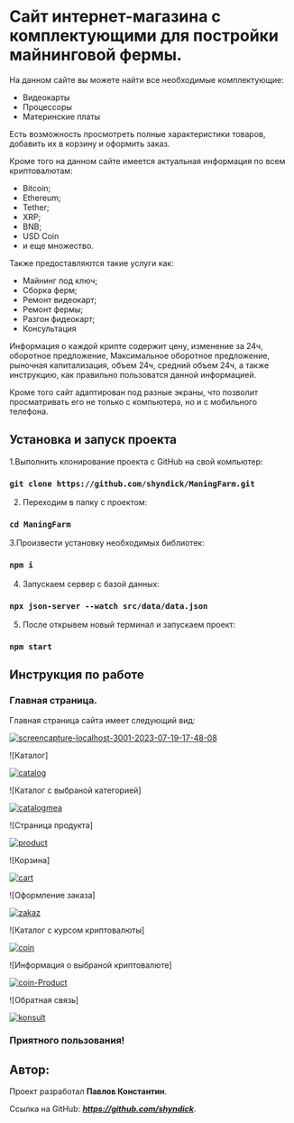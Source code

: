 # Cайт интернет-магазина с комплектующими для постройки майнинговой фермы.

На данном сайте вы можете найти все необходимые комплектующие:

* Видеокарты
* Процессоры
* Материнские платы

Есть возможность просмотреть полные характеристики товаров, добавить их в корзину и оформить заказ.

Кроме того на данном сайте имеется актуальная информация по всем криптовалютам:

* Bitcoin;
* Ethereum;
* Tether;
* XRP;
* BNB;
* USD Coin
* и еще множество.

Также предоставляются такие услуги как:

* Майнинг под ключ;
* Сборка ферм;
* Ремонт видеокарт;
* Ремонт фермы;
* Разгон фидеокарт;
* Консультация


Информация о каждой крипте содержит цену, изменение за 24ч, оборотное предложение, Максимальное оборотное предложение, рыночная капитализация, объем 24ч, средний объем 24ч, а также инструкцию, как правильно пользоватся данной информацией.

Кроме того сайт адаптирован под разные экраны, что позволит просматривать его не только с компьютера, но и с мобильного телефона.


## Установка и запуск проекта

1.Выполнить клонирование проекта с GitHub на свой компьютер:

### `git clone https://github.com/shyndick/ManingFarm.git`

2. Переходим в папку с проектом:

### `cd ManingFarm`

3.Произвести установку необходимых библиотек:

### `npm i`

4. Запускаем сервер с базой данных:

### `npx json-server --watch src/data/data.json `

5. После открывем новый терминал и запускаем проект:

### `npm start`

## Инструкция по работе
### Главная страница.
Главная страница сайта имеет следующий вид:

<a href="https://ibb.co/sFzK4w3"><img src="https://i.ibb.co/p35fTzX/screencapture-localhost-3001-2023-07-19-17-48-08.png" alt="screencapture-localhost-3001-2023-07-19-17-48-08" border="0" /></a>

![Каталог]

<a href="https://ibb.co/vhX438K"><img src="https://i.ibb.co/pQhjfp9/catalog.jpg" alt="catalog" border="0" /></a>

![Каталог с выбраной категорией]

<a href="https://ibb.co/cJtVnDm"><img src="https://i.ibb.co/b1LD9zf/catalogmea.jpg" alt="catalogmea" border="0" /></a>

![Страница продукта]

<a href="https://ibb.co/CJ6pFcc"><img src="https://i.ibb.co/8zbnVCC/product.jpg" alt="product" border="0" /></a>

![Корзина]

<a href="https://ibb.co/cTqB5c7"><img src="https://i.ibb.co/F7prvbj/cart.jpg" alt="cart" border="0" /></a>

![Оформление заказа]

<a href="https://ibb.co/jbTFh17"><img src="https://i.ibb.co/n6bSr5h/zakaz.jpg" alt="zakaz" border="0" /></a>

![Каталог с курсом криптовалюты]

<a href="https://ibb.co/9wjwrVh"><img src="https://i.ibb.co/3fHfCMv/coin.jpg" alt="coin" border="0" /></a>

![Информация о выбраной криптовалюте]

<a href="https://ibb.co/WKsFDs5"><img src="https://i.ibb.co/88X2zXs/coin-Product.jpg" alt="coin-Product" border="0" /></a>

![Обратная связь]

<a href="https://ibb.co/ZTcZYkS"><img src="https://i.ibb.co/C0VrMT6/konsult.jpg" alt="konsult" border="0" /></a>



### Приятного пользования!


## Автор:

Проект разработал __Павлов Константин__.

Ссылка на GitHub:  ___https://github.com/shyndick___.
